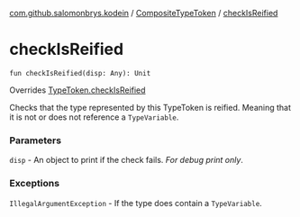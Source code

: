 [com.github.salomonbrys.kodein](../index.md) / [CompositeTypeToken](index.md) / [checkIsReified](.)

# checkIsReified

`fun checkIsReified(disp: Any): Unit`

Overrides [TypeToken.checkIsReified](../-type-token/check-is-reified.md)

Checks that the type represented by this TypeToken is reified. Meaning that it is not or does not reference a `TypeVariable`.

### Parameters

`disp` - An object to print if the check fails. *For debug print only*.

### Exceptions

`IllegalArgumentException` - If the type does contain a `TypeVariable`.
